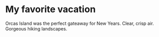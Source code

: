 # My favorite vacation

Orcas Island was the perfect gateaway for New Years.
Clear, crisp air. Gorgeous hiking landscapes.
